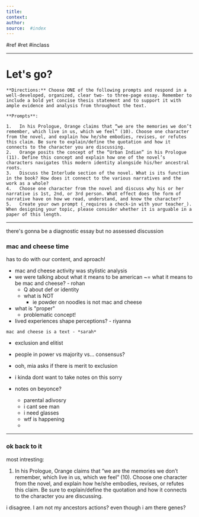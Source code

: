 ```yaml
---
title:   
context: 
author:  
source:  #index
---
```


#ref #ret #inclass

---


# Let's go?


```ad-abstract
**Directions:** Choose ONE of the following prompts and respond in a well-developed, organized, clear two- to three-page essay. Remember to include a bold yet concise thesis statement and to support it with ample evidence and analysis from throughout the text.

**Prompts**:

1.   In his Prologue, Orange claims that “we are the memories we don’t remember, which live in us, which we feel” (10). Choose one character from the novel, and explain how he/she embodies, revises, or refutes this claim. Be sure to explain/define the quotation and how it connects to the character you are discussing.
2.   Orange posits the concept of the “Urban Indian” in his Prologue (11). Define this concept and explain how one of the novel’s characters navigates this modern identity alongside his/her ancestral roots. 
3.   Discuss the Interlude section of the novel. What is its function in the book? How does it connect to the various narratives and the work as a whole?
4.   Choose one character from the novel and discuss why his or her narrative is 1st, 2nd, or 3rd person. What effect does the form of narrative have on how we read, understand, and know the character? 
5.   Create your own prompt (_requires a check-in with your teacher_). When designing your topic, please consider whether it is arguable in a paper of this length.
```

---

there's gonna be a diagnostic essay
but no assessed discussion

### mac and cheese time

has to do with our content, and aproach! 

- mac and cheese activity was stylistic analysis
- we were talking about what it means to be american ~= what it means to be mac and cheese? - rohan
	- Q about def or identity
	- what is NOT
		- ie powder on noodles is not mac and cheese
- what is "proper"
	- problematic concept!
- lived experiences shape perceptions? - riyanna

```ad-qoute
mac and cheese is a text - *sarah*
```

- exclusion and elitist
- people in power vs majority vs... consensus?
- ooh, mia asks if there is merit to exclusion 
- i kinda dont want to take notes on this sorry

- notes on beyonce?
	- parental adivosry
	- i cant see man
	- i need glasses
	- wtf is happening
	- 



---

### ok back to it

most intresting:

1.   In his Prologue, Orange claims that “we are the memories we don’t remember, which live in us, which we feel” (10). Choose one character from the novel, and explain how he/she embodies, revises, or refutes this claim. Be sure to explain/define the quotation and how it connects to the character you are discussing.

i disagree. I am not my ancestors actions? even though i am there genes? 














